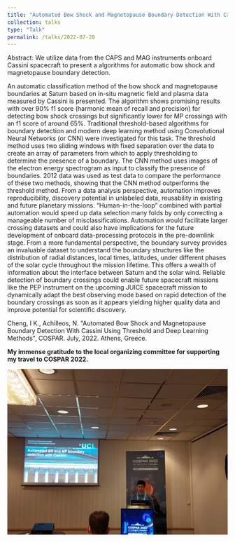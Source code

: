 ```yaml
---
title: "Automated Bow Shock and Magnetopause Boundary Detection With Cassini Using Threshold and Deep Learning Methods"
collection: talks
type: "Talk"
permalink: /talks/2022-07-20
---
```


Abstract: We utilize data from the CAPS and MAG instruments onboard Cassini spacecraft to present a algorithms for automatic bow shock and magnetopause boundary detection.

An automatic classification method of the bow shock and magnetopause boundaries at Saturn based on in-situ magnetic field and plasma data measured by Cassini is presented. The algorithm shows promising results with over 90% f1 score (harmonic mean of recall and precision) for detecting bow shock crossings but significantly lower for MP crossings with an f1 score of around 65%. Traditional threshold-based algorithms for boundary detection and modern deep learning method using Convolutional Neural Networks (or CNN) were investigated for this task. The threshold method uses two sliding windows with fixed separation over the data to create an array of parameters from which to apply thresholding to determine the presence of a boundary. The CNN method uses images of the electron energy spectrogram as input to classify the presence of boundaries. 2012 data was used as test data to compare the performance of these two methods, showing that the CNN method outperforms the threshold method. From a data analysis perspective, automation improves reproducibility, discovery potential in unlabeled data, reusability in existing and future planetary missions. “Human-in-the-loop” combined with partial automation would speed up data selection many folds by only correcting a manageable number of misclassifications. Automation would facilitate larger crossing datasets and could also have implications for the future development of onboard data-processing protocols in the pre-downlink stage. From a more fundamental perspective, the boundary survey provides an invaluable dataset to understand the boundary structures like the distribution of radial distances, local times, latitudes, under different phases of the solar cycle throughout the mission lifetime. This offers a wealth of information about the interface between Saturn and the solar wind. Reliable detection of boundary crossings could enable future spacecraft missions like the PEP instrument on the upcoming JUICE spacecraft mission to dynamically adapt the best observing mode based on rapid detection of the boundary crossings as soon as it appears yielding higher quality data and improve potential for scientific discovery.

Cheng, I K., Achilleos, N. "Automated Bow Shock and Magnetopause Boundary Detection With Cassini Using Threshold and Deep Learning Methods", COSPAR. July, 2022. Athens, Greece.

**My immense gratitude to the local organizing committee for supporting my travel to COSPAR 2022.** 


<img src="/images/talks_COSPAR2022.jpg" alt="Matthew Cheng speaking at Cospar 2022.">


